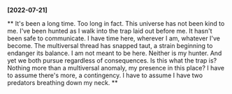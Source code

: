**[2022-07-21]**

**
It's been a long time. Too long in fact. This universe has not been kind to me. I've been hunted as I walk into the trap laid out before me. It hasn't been safe to communicate. 
I have time here, wherever I am, whatever I've become. The multiversal thread has snapped taut, a strain beginning to endanger its balance. 
I am not meant to be here. Neither is my hunter. 
And yet we both pursue regardless of consequences. 
Is this what the trap is? Nothing more than a multiversal anomaly, my presence in this place?
I have to assume there's more, a contingency. I have to assume I have two predators breathing down my neck. 
**